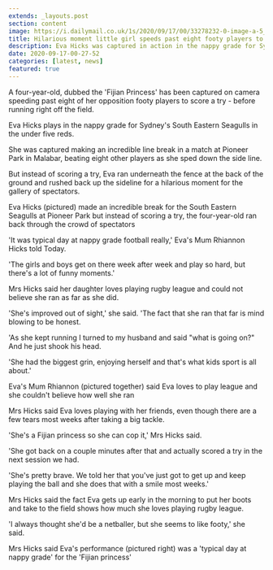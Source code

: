 ```yaml
---
extends: _layouts.post
section: content
image: https://i.dailymail.co.uk/1s/2020/09/17/00/33278232-0-image-a-5_1600298865376.jpg 
title: Hilarious moment little girl speeds past eight footy players to score a try - but forgets to stop 
description: Eva Hicks was captured in action in the nappy grade for Sydneys South Eastern Seagulls in the under five reds at Pioneer Park in Malabar. 
date: 2020-09-17-00-27-52 
categories: [latest, news] 
featured: true 
--- 
```

A four-year-old, dubbed the 'Fijian Princess' has been captured on camera speeding past eight of her opposition footy players to score a try - before running right off the field. 

Eva Hicks plays in the nappy grade for Sydney's South Eastern Seagulls in the under five reds.

She was captured making an incredible line break in a match at Pioneer Park in Malabar, beating eight other players as she sped down the side line.

But instead of scoring a try, Eva ran underneath the fence at the back of the ground and rushed back up the sideline for a hilarious moment for the gallery of spectators. 

Eva Hicks (pictured) made an incredible break for the South Eastern Seagulls at Pioneer Park but instead of scoring a try, the four-year-old ran back through the crowd of spectators

'It was typical day at nappy grade football really,' Eva's Mum Rhiannon Hicks told Today. 

'The girls and boys get on there week after week and play so hard, but there's a lot of funny moments.'

Mrs Hicks said her daughter loves playing rugby league and could not believe she ran as far as she did.

'She's improved out of sight,' she said. 'The fact that she ran that far is mind blowing to be honest.

'As she kept running I turned to my husband and said "what is going on?" And he just shook his head.

'She had the biggest grin, enjoying herself and that's what kids sport is all about.'

Eva's Mum Rhiannon (pictured together) said Eva loves to play league and she couldn't believe how well she ran

Mrs Hicks said Eva loves playing with her friends, even though there are a few tears most weeks after taking a big tackle.

'She's a Fijian princess so she can cop it,' Mrs Hicks said.

'She got back on a couple minutes after that and actually scored a try in the next session we had. 

'She's pretty brave. We told her that you've just got to get up and keep playing the ball and she does that with a smile most weeks.'

Mrs Hicks said the fact Eva gets up early in the morning to put her boots and take to the field shows how much she loves playing rugby league. 

'I always thought she'd be a netballer, but she seems to like footy,' she said. 

Mrs Hicks said Eva's performance (pictured right) was a 'typical day at nappy grade' for the 'Fijian princess'

